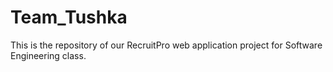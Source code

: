 # Team_Tushka
This is the repository of our RecruitPro web application project for Software Engineering class.
